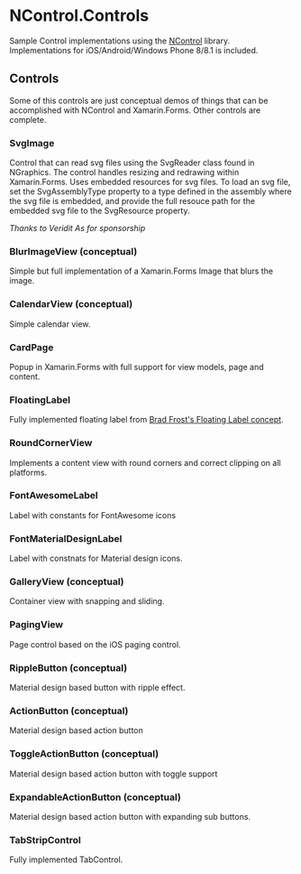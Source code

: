 # NControl.Controls
Sample Control implementations using the [NControl](https://github.com/chrfalch/NControl) library. Implementations for iOS/Android/Windows Phone 8/8.1 is included.

## Controls
Some of this controls are just conceptual demos of things that can be accomplished with NControl and Xamarin.Forms. Other controls are complete.

### SvgImage
Control that can read svg files using the SvgReader class found in NGraphics. The control handles resizing and redrawing within Xamarin.Forms. Uses embedded resources for svg files. To load an svg file, set the SvgAssemblyType property to a type defined in the assembly where the svg file is embedded, and provide the full resouce path for the embedded svg file to the SvgResource property.

*Thanks to Veridit As for sponsorship*

### BlurImageView (conceptual)
Simple but full implementation of a Xamarin.Forms Image that blurs the image. 

### CalendarView (conceptual)
Simple calendar view.

### CardPage
Popup in Xamarin.Forms with full support for view models, page and content. 

### FloatingLabel
Fully implemented floating label from [Brad Frost's Floating Label concept](http://bradfrost.com/blog/post/float-label-pattern/).

### RoundCornerView
Implements a content view with round corners and correct clipping on all platforms.

### FontAwesomeLabel
Label with constants for FontAwesome icons

### FontMaterialDesignLabel
Label with constnats for Material design icons.

### GalleryView (conceptual)
Container view with snapping and sliding.

### PagingView
Page control based on the iOS paging control.

### RippleButton (conceptual)
Material design based button with ripple effect.

### ActionButton (conceptual)
Material design based action button

### ToggleActionButton (conceptual)
Material design based action button with toggle support

### ExpandableActionButton (conceptual)
Material design based action button with expanding sub buttons.

### TabStripControl
Fully implemented TabControl.

